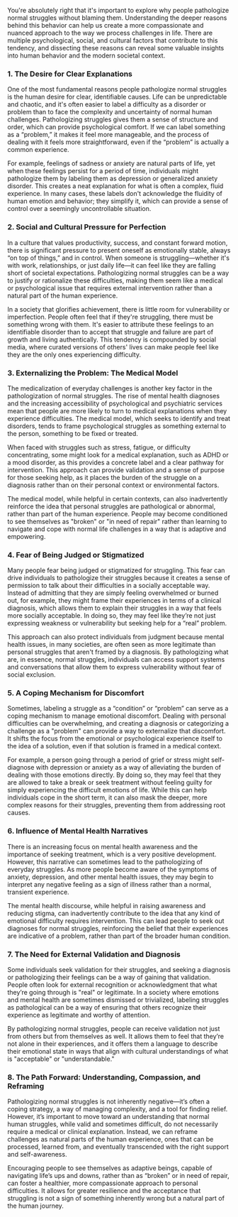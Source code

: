 You're absolutely right that it's important to explore why people pathologize normal struggles without blaming them. Understanding the deeper reasons behind this behavior can help us create a more compassionate and nuanced approach to the way we process challenges in life. There are multiple psychological, social, and cultural factors that contribute to this tendency, and dissecting these reasons can reveal some valuable insights into human behavior and the modern societal context.

### 1. **The Desire for Clear Explanations**

One of the most fundamental reasons people pathologize normal struggles is the human desire for clear, identifiable causes. Life can be unpredictable and chaotic, and it's often easier to label a difficulty as a disorder or problem than to face the complexity and uncertainty of normal human challenges. Pathologizing struggles gives them a sense of structure and order, which can provide psychological comfort. If we can label something as a “problem,” it makes it feel more manageable, and the process of dealing with it feels more straightforward, even if the “problem” is actually a common experience.

For example, feelings of sadness or anxiety are natural parts of life, yet when these feelings persist for a period of time, individuals might pathologize them by labeling them as depression or generalized anxiety disorder. This creates a neat explanation for what is often a complex, fluid experience. In many cases, these labels don't acknowledge the fluidity of human emotion and behavior; they simplify it, which can provide a sense of control over a seemingly uncontrollable situation.

### 2. **Social and Cultural Pressure for Perfection**

In a culture that values productivity, success, and constant forward motion, there is significant pressure to present oneself as emotionally stable, always “on top of things,” and in control. When someone is struggling—whether it's with work, relationships, or just daily life—it can feel like they are falling short of societal expectations. Pathologizing normal struggles can be a way to justify or rationalize these difficulties, making them seem like a medical or psychological issue that requires external intervention rather than a natural part of the human experience.

In a society that glorifies achievement, there is little room for vulnerability or imperfection. People often feel that if they're struggling, there must be something wrong with them. It's easier to attribute these feelings to an identifiable disorder than to accept that struggle and failure are part of growth and living authentically. This tendency is compounded by social media, where curated versions of others' lives can make people feel like they are the only ones experiencing difficulty.

### 3. **Externalizing the Problem: The Medical Model**

The medicalization of everyday challenges is another key factor in the pathologization of normal struggles. The rise of mental health diagnoses and the increasing accessibility of psychological and psychiatric services mean that people are more likely to turn to medical explanations when they experience difficulties. The medical model, which seeks to identify and treat disorders, tends to frame psychological struggles as something external to the person, something to be fixed or treated.

When faced with struggles such as stress, fatigue, or difficulty concentrating, some might look for a medical explanation, such as ADHD or a mood disorder, as this provides a concrete label and a clear pathway for intervention. This approach can provide validation and a sense of purpose for those seeking help, as it places the burden of the struggle on a diagnosis rather than on their personal context or environmental factors.

The medical model, while helpful in certain contexts, can also inadvertently reinforce the idea that personal struggles are pathological or abnormal, rather than part of the human experience. People may become conditioned to see themselves as "broken" or "in need of repair" rather than learning to navigate and cope with normal life challenges in a way that is adaptive and empowering.

### 4. **Fear of Being Judged or Stigmatized**

Many people fear being judged or stigmatized for struggling. This fear can drive individuals to pathologize their struggles because it creates a sense of permission to talk about their difficulties in a socially acceptable way. Instead of admitting that they are simply feeling overwhelmed or burned out, for example, they might frame their experiences in terms of a clinical diagnosis, which allows them to explain their struggles in a way that feels more socially acceptable. In doing so, they may feel like they’re not just expressing weakness or vulnerability but seeking help for a “real” problem.

This approach can also protect individuals from judgment because mental health issues, in many societies, are often seen as more legitimate than personal struggles that aren't framed by a diagnosis. By pathologizing what are, in essence, normal struggles, individuals can access support systems and conversations that allow them to express vulnerability without fear of social exclusion.

### 5. **A Coping Mechanism for Discomfort**

Sometimes, labeling a struggle as a “condition” or “problem” can serve as a coping mechanism to manage emotional discomfort. Dealing with personal difficulties can be overwhelming, and creating a diagnosis or categorizing a challenge as a "problem" can provide a way to externalize that discomfort. It shifts the focus from the emotional or psychological experience itself to the idea of a solution, even if that solution is framed in a medical context.

For example, a person going through a period of grief or stress might self-diagnose with depression or anxiety as a way of alleviating the burden of dealing with those emotions directly. By doing so, they may feel that they are allowed to take a break or seek treatment without feeling guilty for simply experiencing the difficult emotions of life. While this can help individuals cope in the short term, it can also mask the deeper, more complex reasons for their struggles, preventing them from addressing root causes.

### 6. **Influence of Mental Health Narratives**

There is an increasing focus on mental health awareness and the importance of seeking treatment, which is a very positive development. However, this narrative can sometimes lead to the pathologizing of everyday struggles. As more people become aware of the symptoms of anxiety, depression, and other mental health issues, they may begin to interpret any negative feeling as a sign of illness rather than a normal, transient experience.

The mental health discourse, while helpful in raising awareness and reducing stigma, can inadvertently contribute to the idea that any kind of emotional difficulty requires intervention. This can lead people to seek out diagnoses for normal struggles, reinforcing the belief that their experiences are indicative of a problem, rather than part of the broader human condition.

### 7. **The Need for External Validation and Diagnosis**

Some individuals seek validation for their struggles, and seeking a diagnosis or pathologizing their feelings can be a way of gaining that validation. People often look for external recognition or acknowledgment that what they’re going through is "real" or legitimate. In a society where emotions and mental health are sometimes dismissed or trivialized, labeling struggles as pathological can be a way of ensuring that others recognize their experience as legitimate and worthy of attention.

By pathologizing normal struggles, people can receive validation not just from others but from themselves as well. It allows them to feel that they’re not alone in their experiences, and it offers them a language to describe their emotional state in ways that align with cultural understandings of what is "acceptable" or "understandable."

### 8. **The Path Forward: Understanding, Compassion, and Reframing**

Pathologizing normal struggles is not inherently negative—it’s often a coping strategy, a way of managing complexity, and a tool for finding relief. However, it’s important to move toward an understanding that normal human struggles, while valid and sometimes difficult, do not necessarily require a medical or clinical explanation. Instead, we can reframe challenges as natural parts of the human experience, ones that can be processed, learned from, and eventually transcended with the right support and self-awareness.

Encouraging people to see themselves as adaptive beings, capable of navigating life’s ups and downs, rather than as “broken” or in need of repair, can foster a healthier, more compassionate approach to personal difficulties. It allows for greater resilience and the acceptance that struggling is not a sign of something inherently wrong but a natural part of the human journey.
